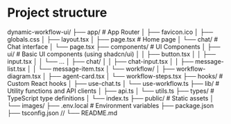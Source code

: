 # Project structure

dynamic-workflow-ui/
├── app/                    # App Router
│   ├── favicon.ico
│   ├── globals.css
│   ├── layout.tsx
│   ├── page.tsx            # Home page
│   └── chat/               # Chat interface
│       └── page.tsx
├── components/             # UI Components
│   ├── ui/                 # Basic UI components (using shadcn/ui)
│   │   ├── button.tsx
│   │   ├── input.tsx
│   │   └── ...
│   ├── chat/
│   │   ├── chat-input.tsx
│   │   ├── message-list.tsx
│   │   └── message-item.tsx
│   └── workflow/
│       ├── workflow-diagram.tsx
│       ├── agent-card.tsx
│       └── workflow-steps.tsx
├── hooks/                  # Custom React hooks
│   ├── use-chat.ts
│   └── use-workflow.ts
├── lib/                    # Utility functions and API clients
│   ├── api.ts
│   └── utils.ts
├── types/                  # TypeScript type definitions
│   └── index.ts
├── public/                 # Static assets
│   └── images/
├── .env.local              # Environment variables
├── package.json
├── tsconfig.json
// └── README.md